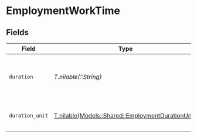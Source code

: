# EmploymentWorkTime


## Fields

| Field                                                                                              | Type                                                                                               | Required                                                                                           | Description                                                                                        | Example                                                                                            |
| -------------------------------------------------------------------------------------------------- | -------------------------------------------------------------------------------------------------- | -------------------------------------------------------------------------------------------------- | -------------------------------------------------------------------------------------------------- | -------------------------------------------------------------------------------------------------- |
| `duration`                                                                                         | *T.nilable(::String)*                                                                              | :heavy_minus_sign:                                                                                 | The work time duration in ISO 8601 duration format                                                 | P0Y0M0DT8H0M0S                                                                                     |
| `duration_unit`                                                                                    | [T.nilable(Models::Shared::EmploymentDurationUnit)](../../models/shared/employmentdurationunit.md) | :heavy_minus_sign:                                                                                 | The duration unit of the work time                                                                 | month                                                                                              |